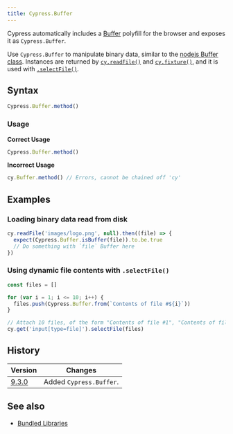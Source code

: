 ```yaml
---
title: Cypress.Buffer
---
```


Cypress automatically includes a [Buffer](https://github.com/feross/buffer)
polyfill for the browser and exposes it as `Cypress.Buffer`.

Use `Cypress.Buffer` to manipulate binary data, similar to the
[nodejs Buffer class](https://nodejs.org/api/buffer.html). Instances are
returned by [`cy.readFile()`](/api/commands/readfile) and
[`cy.fixture()`](/api/commands/fixture), and it is used with
[`.selectFile()`](/api/commands/selectfile).

## Syntax

```javascript
Cypress.Buffer.method()
```

### Usage

**<Icon name="check-circle" color="green"></Icon> Correct Usage**

```javascript
Cypress.Buffer.method()
```

**<Icon name="exclamation-triangle" color="red"></Icon> Incorrect Usage**

```javascript
cy.Buffer.method() // Errors, cannot be chained off 'cy'
```

## Examples

### Loading binary data read from disk

```javascript
cy.readFile('images/logo.png', null).then((file) => {
  expect(Cypress.Buffer.isBuffer(file)).to.be.true
  // Do something with `file` Buffer here
})
```

### Using dynamic file contents with `.selectFile()`

```javascript
const files = []

for (var i = 1; i <= 10; i++) {
  files.push(Cypress.Buffer.from(`Contents of file #${i}`))
}

// Attach 10 files, of the form "Contents of file #1", "Contents of file #2", etc.
cy.get('input[type=file]').selectFile(files)
```

## History

| Version                               | Changes                 |
| ------------------------------------- | ----------------------- |
| [9.3.0](/guides/references/changelog) | Added `Cypress.Buffer`. |

## See also

- [Bundled Libraries](/guides/references/bundled-libraries)
